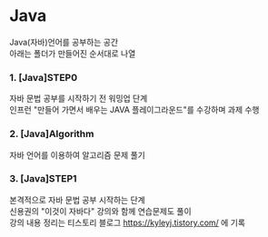 # Java
Java(자바)언어를 공부하는 공간  
아래는 폴더가 만들어진 순서대로 나열

### 1. [Java]STEP0
자바 문법 공부를 시작하기 전 워밍업 단계  
인프런 "만들어 가면서 배우는 JAVA 플레이그라운드"를 수강하며 과제 수행

### 2. [Java]Algorithm
자바 언어를 이용하여 알고리즘 문제 풀기

### 3. [Java]STEP1
본격적으로 자바 문법 공부 시작하는 단계  
신용권의 "이것이 자바다" 강의와 함께 연습문제도 풀이  
강의 내용 정리는 티스토리 블로그 https://kyleyj.tistory.com/ 에 기록
